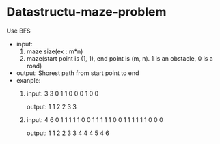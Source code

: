 # Datastructu-maze-problem
Use BFS
* input:
    1. maze size(ex : m*n)
    2. maze(start point is (1, 1), end point is (m, n). 1 is an obstacle, 0 is a road)
* output:
    Shorest path from start point to end
* exanple:
  1. input:
        3 3
        0 1 1
        0 0 0
        1 0 0

        output:
        1 1
        2 2
        3 3
  2. input:
        4 6
        0 1 1 1 1 1
        0 0 1 1 1 1
        1 0 0 1 1 1
        1 1 1 0 0 0
        
        output:
        1 1
        2 2
        3 3
        4 4
        4 5
        4 6

